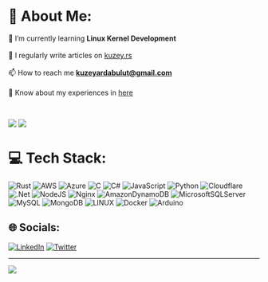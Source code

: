  # 💫 About Me:
🌱 I’m currently learning **Linux Kernel Development**<br><br>📝 I regularly write articles on [kuzey.rs](https://kuzey.rs)<br><br>📫 How to reach me **kuzeyardabulut@gmail.com**<br><br>📄 Know about my experiences in [here](https://kuzeyardabulut.com/Kuzey's_Resume.pdf)

<br>

![](https://github-readme-stats.vercel.app/api?username=kuzeyardabulut&theme=darcula&hide_border=false&include_all_commits=true&count_private=false)
![](https://github-readme-stats.vercel.app/api/top-langs/?username=kuzeyardabulut&theme=darcula&hide_border=false&include_all_commits=true&count_private=false&layout=compact)


# 💻 Tech Stack:
![Rust](https://img.shields.io/badge/rust-%23000000.svg?style=for-the-badge&logo=rust&logoColor=white) ![AWS](https://img.shields.io/badge/AWS-%23FF9900.svg?style=for-the-badge&logo=amazon-aws&logoColor=white) ![Azure](https://img.shields.io/badge/azure-%230072C6.svg?style=for-the-badge&logo=azure-devops&logoColor=white) ![C](https://img.shields.io/badge/c-%2300599C.svg?style=for-the-badge&logo=c&logoColor=white) ![C#](https://img.shields.io/badge/c%23-%23239120.svg?style=for-the-badge&logo=c-sharp&logoColor=white) ![JavaScript](https://img.shields.io/badge/javascript-%23323330.svg?style=for-the-badge&logo=javascript&logoColor=%23F7DF1E) ![Python](https://img.shields.io/badge/python-3670A0?style=for-the-badge&logo=python&logoColor=ffdd54)  ![Cloudflare](https://img.shields.io/badge/Cloudflare-F38020?style=for-the-badge&logo=Cloudflare&logoColor=white) ![.Net](https://img.shields.io/badge/.NET-5C2D91?style=for-the-badge&logo=.net&logoColor=white) ![NodeJS](https://img.shields.io/badge/node.js-6DA55F?style=for-the-badge&logo=node.js&logoColor=white) ![Nginx](https://img.shields.io/badge/nginx-%23009639.svg?style=for-the-badge&logo=nginx&logoColor=white) ![AmazonDynamoDB](https://img.shields.io/badge/Amazon%20DynamoDB-4053D6?style=for-the-badge&logo=Amazon%20DynamoDB&logoColor=white) ![MicrosoftSQLServer](https://img.shields.io/badge/Microsoft%20SQL%20Sever-CC2927?style=for-the-badge&logo=microsoft%20sql%20server&logoColor=white) ![MySQL](https://img.shields.io/badge/mysql-%2300f.svg?style=for-the-badge&logo=mysql&logoColor=white) ![MongoDB](https://img.shields.io/badge/MongoDB-%234ea94b.svg?style=for-the-badge&logo=mongodb&logoColor=white) ![LINUX](https://img.shields.io/badge/Linux-FCC624?style=for-the-badge&logo=linux&logoColor=black) ![Docker](https://img.shields.io/badge/docker-%230db7ed.svg?style=for-the-badge&logo=docker&logoColor=white) ![Arduino](https://img.shields.io/badge/-Arduino-00979D?style=for-the-badge&logo=Arduino&logoColor=white)


## 🌐 Socials:
[![LinkedIn](https://img.shields.io/badge/LinkedIn-%230077B5.svg?logo=linkedin&logoColor=white)](https://linkedin.com/in/kuzeyardabulut) [![Twitter](https://img.shields.io/badge/Twitter-%231DA1F2.svg?logo=Twitter&logoColor=white)](https://twitter.com/kuzeyardabulut) 


---
[![](https://visitcount.itsvg.in/api?id=kuzeyardabulut&icon=2&color=7)](https://visitcount.itsvg.in)

<!-- Proudly created with GPRM ( https://gprm.itsvg.in ) -->
